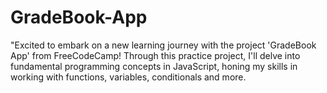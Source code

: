# GradeBook-App
"Excited to embark on a new learning journey with the project 'GradeBook App' from FreeCodeCamp! Through this practice project, I'll delve into fundamental programming concepts in JavaScript, honing my skills in working with functions, variables, conditionals and more. 
